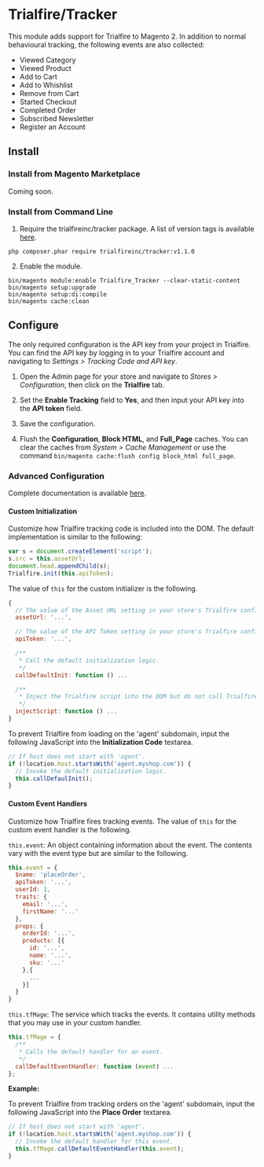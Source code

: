 # Trialfire/Tracker

This module adds support for Trialfire to Magento 2. In addition to normal behavioural tracking, the following events are also collected:

* Viewed Category
* Viewed Product
* Add to Cart
* Add to Whishlist
* Remove from Cart
* Started Checkout
* Completed Order
* Subscribed Newsletter
* Register an Account

## Install

### Install from Magento Marketplace

Coming soon.

### Install from Command Line

1. Require the trialfireinc/tracker package. A list of version tags is available [here](https://github.com/trialfire/magento2-tracker/releases).
```
php composer.phar require trialfireinc/tracker:v1.1.0
```

2. Enable the module.
```
bin/magento module:enable Trialfire_Tracker --clear-static-content
bin/magento setup:upgrade
bin/magento setup:di:compile
bin/magento cache:clean
```

## Configure

The only required configuration is the API key from your project in Trialfire. You can find the API key by logging in to your Trialfire account and navigating to _Settings > Tracking Code and API key_.

1. Open the Admin page for your store and navigate to _Stores > Configuration_, then click on the __Trialfire__ tab. 

2. Set the __Enable Tracking__ field to __Yes__, and then input your API key into the __API token__ field.

3. Save the configuration.

4. Flush the __Configuration__, __Block HTML__, and __Full_Page__ caches. You can clear the caches from _System > Cache Management_ or use the command `bin/magento cache:flush config block_html full_page`.

### Advanced Configuration

Complete documentation is available [here](https://docs.trialfire.com/#/magento2-tracker).

#### Custom Initialization

Customize how Trialfire tracking code is included into the DOM. 
The default implementation is similar to the following:
```js
var s = document.createElement('script');
s.src = this.assetUrl;
document.head.appendChild(s);
Trialfire.init(this.apiToken);
```

The value of `this` for the custom initializer is the following.
```js
{
  // The value of the Asset URL setting in your store's Trialfire configuration.
  assetUrl: '...',

  // The value of the API Token setting in your store's Trialfire configuration.
  apiToken: '...',                  

  /**
   * Call the default initialization logic.
   */
  callDefaultInit: function () ...  

  /**
   * Inject the Trialfire script into the DOM but do not call Trialfire.init().
   */
  injectScript: function () ...
}
```

To prevent Trialfire from loading on the 'agent' subdomain, input the following JavaScript into the __Initialization Code__ textarea.
```js
// If host does not start with 'agent'.
if (!location.host.startsWith('agent.myshop.com')) {
  // Invoke the default initialization logic.
  this.callDefaulInit();
}
```

#### Custom Event Handlers

Customize how Trialfire fires tracking events. 
The value of `this` for the custom event handler is the following.

`this.event`: 
An object containing information about the event. 
The contents vary with the event type but are similar to the following.
```js
this.event = {
  $name: 'placeOrder',
  apiToken: '...',
  userId: 1,
  traits: {
    email: '...',
    firstName: '...'
  },
  props: {
    orderId: '...',
    products: [{
      id: '...',
      name: '...',
      sku: '...'
    },{
      ...
    }]
  }
}
```
`this.tfMage`: 
The service which tracks the events. 
It contains utility methods that you may use in your custom handler.
```js
this.tfMage = {
  /**
   * Calls the default handler for an event.
   */
  callDefaultEventHandler: function (event) ...
};
```

__Example:__

To prevent Trialfire from tracking orders on the 'agent' subdomain, input the following JavaScript into the __Place Order__ textarea.
```js
// If host does not start with 'agent'.
if (!location.host.startsWith('agent.myshop.com')) {
  // Invoke the default handler for this event.
  this.tfMage.callDefaultEventHandler(this.event);
}
```